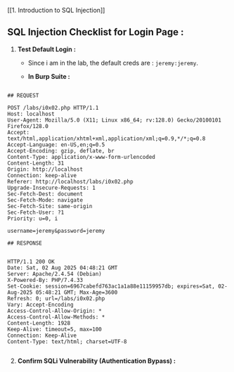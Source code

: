 
[[1. Introduction to SQL Injection]]

## SQL Injection Checklist for Login Page : 

1. **Test Default Login :**

	- Since i am in the lab, the default creds are : `jeremy:jeremy`.

	- **In Burp Suite :**

```

## REQUEST

POST /labs/i0x02.php HTTP/1.1
Host: localhost
User-Agent: Mozilla/5.0 (X11; Linux x86_64; rv:128.0) Gecko/20100101 Firefox/128.0
Accept: text/html,application/xhtml+xml,application/xml;q=0.9,*/*;q=0.8
Accept-Language: en-US,en;q=0.5
Accept-Encoding: gzip, deflate, br
Content-Type: application/x-www-form-urlencoded
Content-Length: 31
Origin: http://localhost
Connection: keep-alive
Referer: http://localhost/labs/i0x02.php
Upgrade-Insecure-Requests: 1
Sec-Fetch-Dest: document
Sec-Fetch-Mode: navigate
Sec-Fetch-Site: same-origin
Sec-Fetch-User: ?1
Priority: u=0, i

username=jeremy&password=jeremy

## RESPONSE


HTTP/1.1 200 OK
Date: Sat, 02 Aug 2025 04:48:21 GMT
Server: Apache/2.4.54 (Debian)
X-Powered-By: PHP/7.4.33
Set-Cookie: session=6967cabefd763ac1a1a88e11159957db; expires=Sat, 02-Aug-2025 05:48:21 GMT; Max-Age=3600
Refresh: 0; url=/labs/i0x02.php
Vary: Accept-Encoding
Access-Control-Allow-Origin: *
Access-Control-Allow-Methods: *
Content-Length: 1928
Keep-Alive: timeout=5, max=100
Connection: Keep-Alive
Content-Type: text/html; charset=UTF-8


```

2. **Confirm SQLi Vulnerability (Authentication Bypass) :**